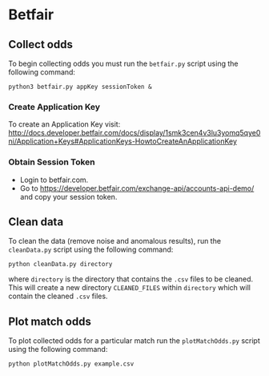 # Betfair
## Collect odds
To begin collecting odds you must run the `betfair.py` script using the following command:
```
python3 betfair.py appKey sessionToken &
```
### Create Application Key
To create an Application Key visit: <br/> http://docs.developer.betfair.com/docs/display/1smk3cen4v3lu3yomq5qye0ni/Application+Keys#ApplicationKeys-HowtoCreateAnApplicationKey <br/>
### Obtain Session Token 
* Login to betfair.com.
* Go to https://developer.betfair.com/exchange-api/accounts-api-demo/ and copy your session token.

## Clean data
To clean the data (remove noise and anomalous results), run the `cleanData.py` script using the following command:
```
python cleanData.py directory
``` 
where `directory` is the directory that contains the `.csv` files to be cleaned. This will create a new directory `CLEANED_FILES` within `directory` which will contain the cleaned `.csv` files.

## Plot match odds
To plot collected odds for a particular match run the `plotMatchOdds.py` script using the following command:
```
python plotMatchOdds.py example.csv
```
